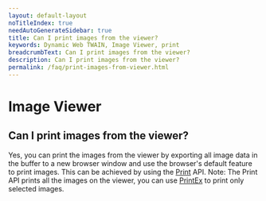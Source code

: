 ```yaml
---
layout: default-layout
noTitleIndex: true
needAutoGenerateSidebar: true
title: Can I print images from the viewer?
keywords: Dynamic Web TWAIN, Image Viewer, print
breadcrumbText: Can I print images from the viewer?
description: Can I print images from the viewer?
permalink: /faq/print-images-from-viewer.html
---
```


# Image Viewer

## Can I print images from the viewer?

Yes, you can print the images from the viewer by exporting all image data in the buffer to a new browser window and use the browser's default feature to print images. This can be achieved by using the <a href="{{site.info}}api/WebTwain_IO.html#print" target="_blank">Print</a> API.
Note: The Print API prints all the images on the viewer, you can use <a href="{{site.info}}api/WebTwain_IO.html#printex" target="_blank">PrintEx</a> to print only selected images.
